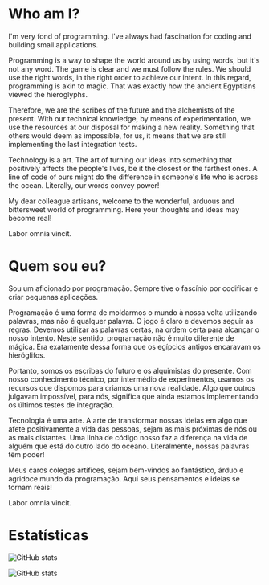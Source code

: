 # Who am I?

I'm very fond of programming. I've always had fascination for coding and building small applications.

Programming is a way to shape the world around us by using words, but it's not any word. The game is clear and we must follow the rules. We should use the right words, in the right order to achieve our intent. In this regard, programming is akin to magic. That was exactly how the ancient Egyptians viewed the hieroglyphs.

Therefore, we are the scribes of the future and the alchemists of the present. With our technical knowledge, by means of experimentation, we use the resources at our disposal for making a new reality. Something that others would deem as impossible, for us, it means that we are still implementing the last integration tests.

Technology is a art. The art of turning our ideas into something that positively affects the people's lives, be it the closest or the farthest ones. A line of code of ours might do the difference in someone's life who is across the ocean. Literally, our words convey power!

My dear colleague artisans, welcome to the wonderful, arduous and bittersweet world of programming. Here your thoughts and ideas may become real!

Labor omnia vincit.

# Quem sou eu?

Sou um aficionado por programação. Sempre tive o fascínio por codificar e criar pequenas aplicações.

Programação é uma forma de moldarmos o mundo à nossa volta utilizando palavras, mas não é qualquer palavra. O jogo é claro e devemos seguir as regras. Devemos utilizar as palavras certas, na ordem certa para alcançar o nosso intento. Neste sentido, programação não é muito diferente de mágica. Era exatamente dessa forma que os egípcios antigos encaravam os hieróglifos.

Portanto, somos os escribas do futuro e os alquimistas do presente. Com nosso conhecimento técnico, por intermédio de experimentos, usamos os recursos que dispomos para criamos uma nova realidade. Algo que outros julgavam impossível, para nós, significa que ainda estamos implementando os últimos testes de integração.

Tecnologia é uma arte. A arte de transformar nossas ideias em algo que afete positivamente a vida das pessoas, sejam as mais próximas de nós ou as mais distantes. Uma linha de código nosso faz a diferença na vida de alguém que está do outro lado do oceano. Literalmente, nossas palavras têm poder!

Meus caros colegas artífices, sejam bem-vindos ao fantástico, árduo e agridoce mundo da programação. Aqui seus pensamentos e ideias se tornam reais!

Labor omnia vincit.

# Estatísticas

![GitHub stats](https://github-readme-stats.vercel.app/api?username=marivaldosena&show_icons=true)

![GitHub stats](https://github-readme-stats.vercel.app/api/top-langs/?username=marivaldosena&layout=compact&langs_count=10)
